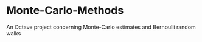 # Monte-Carlo-Methods
An Octave project concerning Monte-Carlo estimates and Bernoulli random walks
